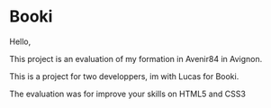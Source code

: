 # Booki

Hello,

This project is an evaluation of my formation in Avenir84 in Avignon.

This is a project for two developpers, im with Lucas for Booki.

The evaluation was for improve your skills on HTML5 and CSS3
